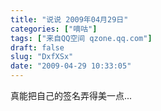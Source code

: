 ```yaml
---
title: "说说 2009年04月29日"
categories: ["嘀咕"]
tags: ["来自QQ空间 qzone.qq.com"]
draft: false
slug: "DxfXSx"
date: "2009-04-29 10:33:05"
---
```


真能把自己的签名弄得美一点...
